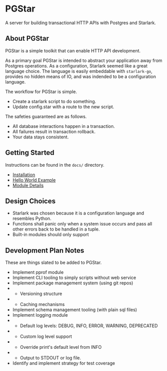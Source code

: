 # PGStar
A server for building transactional HTTP APIs with Postgres and Starlark.

## About PGStar
PGStar is a simple toolkit that can enable HTTP API development.

As a primary goal PGStar is intended to abstract your application away from Postgres operations.
As a configuration, Starlark seemed like a great language choice.
The language is easily embeddable with `starlark-go`, provides no hidden means of IO, and was indended to be a configuration language.

The workflow for PGStar is simple.
- Create a starlark script to do something.
- Update config.star with a route to the new script.

The safeties guaranteed are as follows.
- All database interactions happen in a transaction.
- All failures result in transaction rollback.
- Your data stays consistent.

## Getting Started
Instructions can be found in the `docs/` directory.
- [Installation](docs/Installation.md)
- [Hello World Example](docs/HelloWorld.md)
- [Module Details](docs/Modules.md)

## Design Choices
- Starlark was chosen because it is a configuration language and resembles Python.
- Functions shall panic only when a system issue occurs and pass all other errors back to be handled in a tuple.
- Built-in modules should only support

## Development Plan Notes
These are things slated to be added to PGStar.

- Implement pprof module
- Implement CLI tooling to simply scripts without web service
- Implement package management system (using git repos)
- - Versioning structure
- - Caching mechanisms
- Implement schema management tooling (with plain sql files)
- Implement logging module
- - Default log levels: DEBUG, INFO, ERROR, WARNING, DEPRECATED
- - Custom log level support
- - Override print's default level from INFO
- - Output to STDOUT or log file.
- Identify and implement strategy for test coverage
